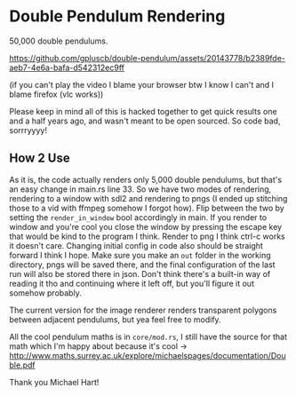 # Double Pendulum Rendering

50,000 double pendulums.

https://github.com/gpluscb/double-pendulum/assets/20143778/b2389fde-aeb7-4e6a-bafa-d542312ec9ff

(if you can't play the video I blame your browser btw I know I can't and I blame firefox (vlc works))

Please keep in mind all of this is hacked together to get quick results one and a half years ago, and wasn't meant to be open sourced.
So code bad, sorrryyyy!

## How 2 Use

As it is, the code actually renders only 5,000 double pendulums, but that's an easy change in main.rs line 33.
So we have two modes of rendering, rendering to a window with sdl2 and rendering to pngs (I ended up stitching those to a vid with ffmpeg somehow I forgot how).
Flip between the two by setting the `render_in_window` bool accordingly in main.
If you render to window and you're cool you close the window by pressing the escape key that would be kind to the program I think.
Render to png I think ctrl-c works it doesn't care.
Changing initial config in code also should be straight forward I think I hope.
Make sure you make an `out` folder in the working directory, pngs will be saved there, and the final configuration of the last run will also be stored there in json.
Don't think there's a built-in way of reading it tho and continuing where it left off, but you'll figure it out somehow probably.

The current version for the image renderer renders transparent polygons between adjacent pendulums, but yea feel free to modify.

All the cool pendulum maths is in `core/mod.rs`, I still have the source for that math which I'm happy about because it's cool -> http://www.maths.surrey.ac.uk/explore/michaelspages/documentation/Double.pdf

Thank you Michael Hart!

